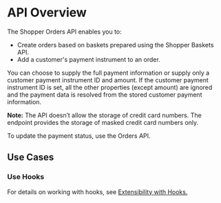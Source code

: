 # API Overview

The Shopper Orders API enables you to:

- Create orders based on baskets prepared using the Shopper Baskets API.
- Add a customer's payment instrument to an order.

You can choose to supply the full payment information or supply only a customer payment instrument ID and amount. If the customer payment instrument ID is set, all the other properties (except amount) are ignored and the payment data is resolved from the stored customer payment information.

**Note:** The API doesn’t allow the storage of credit card numbers. The endpoint provides the storage of masked credit card numbers only.

To update the payment status, use the Orders API.

## Use Cases

### Use Hooks

For details on working with hooks, see [Extensibility with Hooks.](https://developer.salesforce.com/docs/commerce/commerce-api/guide/extensibility_via_hooks.html)